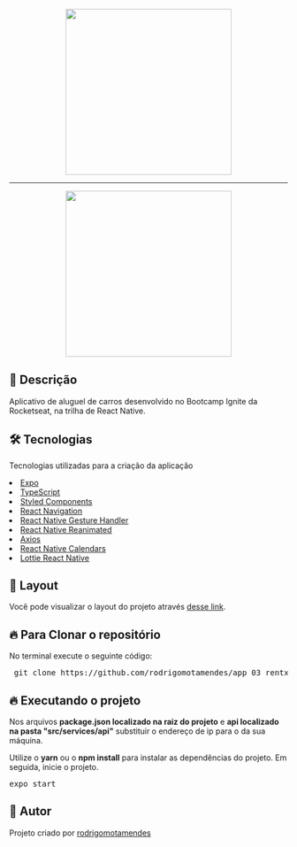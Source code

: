 <p align="center">
  <img src="https://i.imgur.com/KjmzIID.png" width="300">
</p>

<hr size="2" width="100%" align="center" noshade>

  <p align="center">
   <img src="mobile-app-rentx/assets/rentX_chapter_IV.gif" width="300">
  </p>

<h2>🚀 Descrição</h2>

  <p>Aplicativo de aluguel de carros desenvolvido no Bootcamp Ignite da Rocketseat, na trilha de React Native.</p>

<h2>🛠 Tecnologias</h2>

<p> Tecnologias utilizadas para a criação da aplicação</p>

<u>
 <li>
  <a href='https://expo.dev/' target="_blank" rel="nofollow">Expo</a>
 </li>
 <li>
  <a href='https://www.typescriptlang.org/' target="_blank" rel="nofollow">TypeScript</a>
 </li>
 <li>
  <a href='https://styled-components.com/' target="_blank" rel="nofollow">Styled Components</a>
 </li>
 <li>
  <a href='https://reactnavigation.org/' target="_blank" rel="nofollow">React Navigation</a>
 </li>
 <li>
  <a href='https://docs.swmansion.com/react-native-gesture-handler/' target="_blank" rel="nofollow">React Native Gesture Handler</a>
 </li>
 <li>
  <a href='https://docs.swmansion.com/react-native-reanimated/' target="_blank" rel="nofollow">React Native Reanimated</a>
 </li>
 <li>
  <a href='https://github.com/axios/axios' target="_blank" rel="nofollow">Axios</a>
 </li>
 <li>
  <a href='https://github.com/wix/react-native-calendars' target="_blank" rel="nofollow">React Native Calendars</a>
 </li>
 <li>
  <a href='https://github.com/lottie-react-native/lottie-react-native' target="_blank" rel="nofollow">Lottie React Native</a>
 </li>
</u>

<h2>🔖 Layout</h2>

Você pode visualizar o layout do projeto através [desse link](https://www.figma.com/file/VrlBE1MjvDv0vq3gCvwvGE/RentX-Ignite?node-id=0%3A1).

<h2>🔥 Para Clonar o repositório</h2>

<p>No terminal execute o seguinte código: </p>

<div class="highlight highlight-source-shell">
 <pre>
 git clone https://github.com/rodrigomotamendes/app_03_rentx_ignite_rn
</pre>

</div>

<h2>🔥 Executando o projeto</h2>

<p>Nos arquivos <b>package.json localizado na raiz do projeto</b> e <b>api localizado na pasta "src/services/api"</b>
substituir o endereço de ip para o da sua máquina. </p>

<p>Utilize o <b>yarn</b> ou o <b>npm install</b> para instalar as dependências do projeto.
Em seguida, inicie o projeto. </p>

<div class="highlight highlight-source-shell">
<pre>
expo start
</pre>
</div>

<h2>💜 Autor</h2>

<p>Projeto criado por <a href='https://www.linkedin.com/in/rodrigo-mota-mendes/' rel="nofollow">rodrigomotamendes</a></p>

